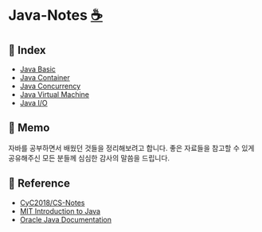 # Java-Notes [:coffee:](#coffee-java)



## 📇 Index
- [Java Basic](https://github.com/bboygg/Java-Notes/blob/main/Java%20Basic.md)
- [Java Container](https://github.com/bboygg/Java-Notes/blob/main/Java%20Container.md)
- [Java Concurrency](https://github.com/bboygg/Java-Notes/blob/main/Java%20Concurrency.md)
- [Java Virtual Machine](https://github.com/bboygg/Java-Notes/blob/main/Java%20Virtual%20Machine.md)
- [Java I/O](https://github.com/bboygg/Java-Notes/blob/main/Java%20IO.md)

## :memo: Memo
자바를 공부하면서 배웠던 것들을 정리해보려고 합니다.
좋은 자료들을 참고할 수 있게 공유해주신 모든 분들께 심심한 감사의 말씀을 드립니다.

## :bookmark_tabs: Reference

- [CyC2018/CS-Notes](https://github.com/CyC2018/CS-Notes)
- [MIT Introduction to Java](https://www.youtube.com/watch?v=oqnLQVFaqYI&list=PLXqaWKDQpdPn4UJ2fOFxl6Yl_DC51FFUL&ab_channel=BarbaraHecker)
- [Oracle Java Documentation](https://docs.oracle.com/en/java/)
